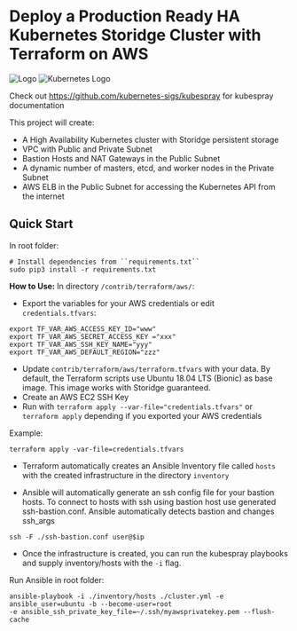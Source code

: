 # Deploy a Production Ready HA Kubernetes Storidge Cluster with Terraform on AWS

![Logo](https://i.imgur.com/FfIj2NA.png) ![Kubernetes Logo](https://raw.githubusercontent.com/kubernetes-sigs/kubespray/master/docs/img/kubernetes-logo.png) 

Check out https://github.com/kubernetes-sigs/kubespray for kubespray documentation

This project will create:
* A High Availability Kubernetes cluster with Storidge persistent storage
* VPC with Public and Private Subnet
* Bastion Hosts and NAT Gateways in the Public Subnet
* A dynamic number of masters, etcd, and worker nodes in the Private Subnet
* AWS ELB in the Public Subnet for accessing the Kubernetes API from the internet

## Quick Start


In root folder:
```ShellSession
# Install dependencies from ``requirements.txt``
sudo pip3 install -r requirements.txt
```
**How to Use:**
In directory ```/contrib/terraform/aws/```:
- Export the variables for your AWS credentials or edit `credentials.tfvars`:

```
export TF_VAR_AWS_ACCESS_KEY_ID="www"
export TF_VAR_AWS_SECRET_ACCESS_KEY ="xxx"
export TF_VAR_AWS_SSH_KEY_NAME="yyy"
export TF_VAR_AWS_DEFAULT_REGION="zzz"
```


- Update `contrib/terraform/aws/terraform.tfvars` with your data. By default, the Terraform scripts use Ubuntu 18.04 LTS (Bionic) as base image. This image works with Storidge guaranteed.
- Create an AWS EC2 SSH Key
- Run with `terraform apply --var-file="credentials.tfvars"` or `terraform apply` depending if you exported your AWS credentials

Example:
```commandline
terraform apply -var-file=credentials.tfvars
```

- Terraform automatically creates an Ansible Inventory file called `hosts` with the created infrastructure in the directory `inventory`

- Ansible will automatically generate an ssh config file for your bastion hosts. To connect to hosts with ssh using bastion host use generated ssh-bastion.conf.
  Ansible automatically detects bastion and changes ssh_args  
```commandline
ssh -F ./ssh-bastion.conf user@$ip
```

- Once the infrastructure is created, you can run the kubespray playbooks and supply inventory/hosts with the `-i` flag.

Run Ansible in root folder:
```commandline
ansible-playbook -i ./inventory/hosts ./cluster.yml -e ansible_user=ubuntu -b --become-user=root
-e ansible_ssh_private_key_file=~/.ssh/myawsprivatekey.pem --flush-cache
```

